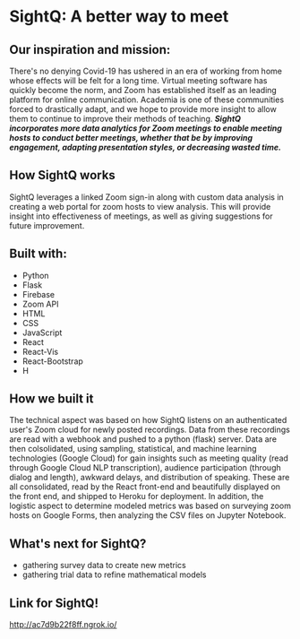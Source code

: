 # SightQ: A better way to meet

## Our inspiration and mission: 
There's no denying Covid-19 has ushered in an era of working from home whose effects will be felt for a long time. Virtual meeting software has quickly become the norm, and Zoom has established itself as an leading platform for online communication. Academia is one of these communities forced to drastically adapt, and we hope to provide more insight to allow them to continue to improve their methods of teaching. **_SightQ incorporates more data analytics for Zoom meetings to enable meeting hosts to conduct better meetings, whether that be by improving engagement, adapting presentation styles, or decreasing wasted time._**

## How SightQ works
SightQ leverages a linked Zoom sign-in along with custom data analysis in creating a web portal for zoom hosts to view analysis. This will provide insight into effectiveness of meetings, as well as giving suggestions for future improvement.


## Built with:
- Python
- Flask
- Firebase
- Zoom API
- HTML
- CSS
- JavaScript
- React
- React-Vis
- React-Bootstrap
- H

## How we built it
The technical aspect was based on how SightQ listens on an authenticated user's Zoom cloud for newly posted recordings. Data from these recordings are read with a webhook and pushed to a python (flask) server. Data are then colsolidated, using sampling, statistical, and machine learning technologies (Google Cloud) for gain insights such as meeting quality (read through Google Cloud NLP transcription), audience participation (through dialog and length), awkward delays, and distribution of speaking. These are all consolidated, read by the React front-end and beautifully displayed on the front end, and shipped to Heroku for deployment. In addition, the logistic aspect to determine modeled metrics was based on surveying zoom hosts on Google Forms, then analyzing the CSV files on Jupyter Notebook. 

## What's next for SightQ?
- gathering survey data to create new metrics
- gathering trial data to refine mathematical models


## Link for SightQ!

http://ac7d9b22f8ff.ngrok.io/


